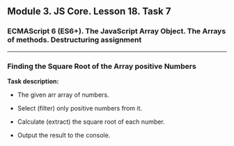## Module 3. JS Core. Lesson 18. Task 7

### ECMAScript 6 (ES6+). The JavaScript Array Object. The Arrays of methods. Destructuring assignment
***

### Finding the Square Root of the Array positive Numbers

**Task description:**

- The given arr array of numbers.

- Select (filter) only positive numbers from it.

- Calculate (extract) the square root of each number.

- Output the result to the console.
